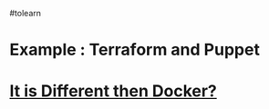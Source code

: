 #tolearn 

# Example : Terraform and Puppet

# [It is Different then Docker?](https://www.linkedin.com/pulse/infrastructure-code-iac-vs-containers-pedro-castelo-branco-louren%C3%A7o/)
